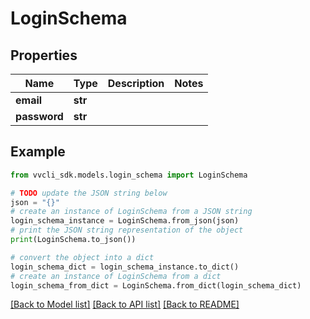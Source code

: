 # LoginSchema


## Properties

Name | Type | Description | Notes
------------ | ------------- | ------------- | -------------
**email** | **str** |  | 
**password** | **str** |  | 

## Example

```python
from vvcli_sdk.models.login_schema import LoginSchema

# TODO update the JSON string below
json = "{}"
# create an instance of LoginSchema from a JSON string
login_schema_instance = LoginSchema.from_json(json)
# print the JSON string representation of the object
print(LoginSchema.to_json())

# convert the object into a dict
login_schema_dict = login_schema_instance.to_dict()
# create an instance of LoginSchema from a dict
login_schema_from_dict = LoginSchema.from_dict(login_schema_dict)
```
[[Back to Model list]](../README.md#documentation-for-models) [[Back to API list]](../README.md#documentation-for-api-endpoints) [[Back to README]](../README.md)


